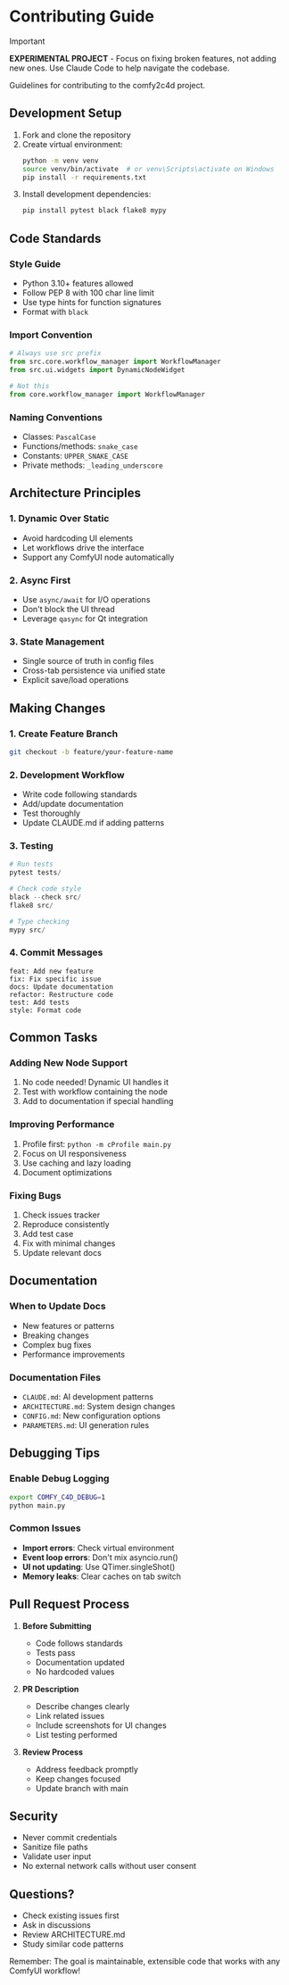 # Contributing Guide

> [!IMPORTANT]
> **EXPERIMENTAL PROJECT** - Focus on fixing broken features, not adding new ones. Use Claude Code to help navigate the codebase.

Guidelines for contributing to the comfy2c4d project.

## Development Setup

1. Fork and clone the repository
2. Create virtual environment:
   ```bash
   python -m venv venv
   source venv/bin/activate  # or venv\Scripts\activate on Windows
   pip install -r requirements.txt
   ```
3. Install development dependencies:
   ```bash
   pip install pytest black flake8 mypy
   ```

## Code Standards

### Style Guide
- Python 3.10+ features allowed
- Follow PEP 8 with 100 char line limit
- Use type hints for function signatures
- Format with `black`

### Import Convention
```python
# Always use src prefix
from src.core.workflow_manager import WorkflowManager
from src.ui.widgets import DynamicNodeWidget

# Not this
from core.workflow_manager import WorkflowManager
```

### Naming Conventions
- Classes: `PascalCase`
- Functions/methods: `snake_case`
- Constants: `UPPER_SNAKE_CASE`
- Private methods: `_leading_underscore`

## Architecture Principles

### 1. Dynamic Over Static
- Avoid hardcoding UI elements
- Let workflows drive the interface
- Support any ComfyUI node automatically

### 2. Async First
- Use `async/await` for I/O operations
- Don't block the UI thread
- Leverage `qasync` for Qt integration

### 3. State Management
- Single source of truth in config files
- Cross-tab persistence via unified state
- Explicit save/load operations

## Making Changes

### 1. Create Feature Branch
```bash
git checkout -b feature/your-feature-name
```

### 2. Development Workflow
- Write code following standards
- Add/update documentation
- Test thoroughly
- Update CLAUDE.md if adding patterns

### 3. Testing
```python
# Run tests
pytest tests/

# Check code style
black --check src/
flake8 src/

# Type checking
mypy src/
```

### 4. Commit Messages
```
feat: Add new feature
fix: Fix specific issue
docs: Update documentation
refactor: Restructure code
test: Add tests
style: Format code
```

## Common Tasks

### Adding New Node Support
1. No code needed! Dynamic UI handles it
2. Test with workflow containing the node
3. Add to documentation if special handling

### Improving Performance
1. Profile first: `python -m cProfile main.py`
2. Focus on UI responsiveness
3. Use caching and lazy loading
4. Document optimizations

### Fixing Bugs
1. Check issues tracker
2. Reproduce consistently
3. Add test case
4. Fix with minimal changes
5. Update relevant docs

## Documentation

### When to Update Docs
- New features or patterns
- Breaking changes
- Complex bug fixes
- Performance improvements

### Documentation Files
- `CLAUDE.md`: AI development patterns
- `ARCHITECTURE.md`: System design changes
- `CONFIG.md`: New configuration options
- `PARAMETERS.md`: UI generation rules

## Debugging Tips

### Enable Debug Logging
```bash
export COMFY_C4D_DEBUG=1
python main.py
```

### Common Issues
- **Import errors**: Check virtual environment
- **Event loop errors**: Don't mix asyncio.run()
- **UI not updating**: Use QTimer.singleShot()
- **Memory leaks**: Clear caches on tab switch

## Pull Request Process

1. **Before Submitting**
   - Code follows standards
   - Tests pass
   - Documentation updated
   - No hardcoded values

2. **PR Description**
   - Describe changes clearly
   - Link related issues
   - Include screenshots for UI changes
   - List testing performed

3. **Review Process**
   - Address feedback promptly
   - Keep changes focused
   - Update branch with main

## Security

- Never commit credentials
- Sanitize file paths
- Validate user input
- No external network calls without user consent

## Questions?

- Check existing issues first
- Ask in discussions
- Review ARCHITECTURE.md
- Study similar code patterns

Remember: The goal is maintainable, extensible code that works with any ComfyUI workflow!